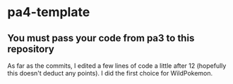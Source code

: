 # pa4-template

## You must pass your code from pa3 to this repository

As far as the commits, I edited a few lines of code a little after 12 (hopefully this doesn't deduct any points). I did the first choice for WildPokemon.
